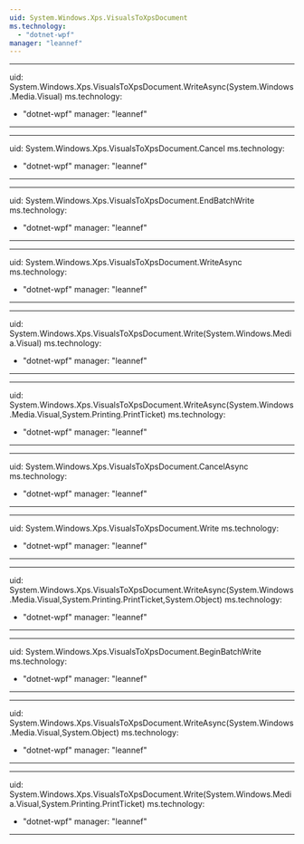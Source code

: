 ```yaml
---
uid: System.Windows.Xps.VisualsToXpsDocument
ms.technology: 
  - "dotnet-wpf"
manager: "leannef"
---
```


---
uid: System.Windows.Xps.VisualsToXpsDocument.WriteAsync(System.Windows.Media.Visual)
ms.technology: 
  - "dotnet-wpf"
manager: "leannef"
---

---
uid: System.Windows.Xps.VisualsToXpsDocument.Cancel
ms.technology: 
  - "dotnet-wpf"
manager: "leannef"
---

---
uid: System.Windows.Xps.VisualsToXpsDocument.EndBatchWrite
ms.technology: 
  - "dotnet-wpf"
manager: "leannef"
---

---
uid: System.Windows.Xps.VisualsToXpsDocument.WriteAsync
ms.technology: 
  - "dotnet-wpf"
manager: "leannef"
---

---
uid: System.Windows.Xps.VisualsToXpsDocument.Write(System.Windows.Media.Visual)
ms.technology: 
  - "dotnet-wpf"
manager: "leannef"
---

---
uid: System.Windows.Xps.VisualsToXpsDocument.WriteAsync(System.Windows.Media.Visual,System.Printing.PrintTicket)
ms.technology: 
  - "dotnet-wpf"
manager: "leannef"
---

---
uid: System.Windows.Xps.VisualsToXpsDocument.CancelAsync
ms.technology: 
  - "dotnet-wpf"
manager: "leannef"
---

---
uid: System.Windows.Xps.VisualsToXpsDocument.Write
ms.technology: 
  - "dotnet-wpf"
manager: "leannef"
---

---
uid: System.Windows.Xps.VisualsToXpsDocument.WriteAsync(System.Windows.Media.Visual,System.Printing.PrintTicket,System.Object)
ms.technology: 
  - "dotnet-wpf"
manager: "leannef"
---

---
uid: System.Windows.Xps.VisualsToXpsDocument.BeginBatchWrite
ms.technology: 
  - "dotnet-wpf"
manager: "leannef"
---

---
uid: System.Windows.Xps.VisualsToXpsDocument.WriteAsync(System.Windows.Media.Visual,System.Object)
ms.technology: 
  - "dotnet-wpf"
manager: "leannef"
---

---
uid: System.Windows.Xps.VisualsToXpsDocument.Write(System.Windows.Media.Visual,System.Printing.PrintTicket)
ms.technology: 
  - "dotnet-wpf"
manager: "leannef"
---
